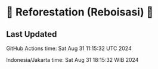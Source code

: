 
# 🌳 Reforestation (Reboisasi) 🌲

## Last Updated

GitHub Actions time: Sat Aug 31 11:15:32 UTC 2024

Indonesia/Jakarta time: Sat Aug 31 18:15:32 WIB 2024
